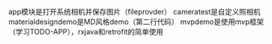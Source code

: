 app模块是打开系统相机并保存图片（fileprovder）
cameratest是自定义照相机
materialdesigndemo是MD风格demo（第二行代码）
mvpdemo是使用mvp框架（学习TODO-APP），rxjava和retrofit的简单使用
